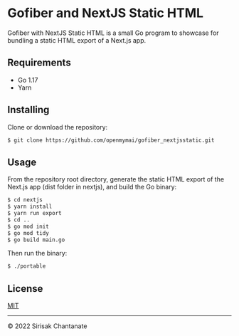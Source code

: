 
# Gofiber and NextJS Static HTML

Gofiber with NextJS Static HTML is a small Go program to showcase for bundling a static HTML export of a Next.js app.

## Requirements

- Go 1.17
- Yarn

## Installing

Clone or download the repository:

```sh
$ git clone https://github.com/openmymai/gofiber_nextjsstatic.git
```

## Usage

From the repository root directory, generate the static HTML export of the Next.js
app (dist folder in nextjs), and build the Go binary:

```sh
$ cd nextjs
$ yarn install
$ yarn run export
$ cd ..
$ go mod init
$ go mod tidy
$ go build main.go
```

Then run the binary:

```sh
$ ./portable
```

## License

[MIT](/LICENSE)

---

© 2022 Sirisak Chantanate
